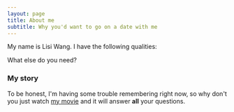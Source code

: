 ```yaml
---
layout: page
title: About me
subtitle: Why you'd want to go on a date with me
---
```


My name is Lisi Wang. I have the following qualities:



What else do you need?

### My story

To be honest, I'm having some trouble remembering right now, so why don't you just watch [my movie](https://en.wikipedia.org/wiki/The_Princess_Bride_%28film%29) and it will answer **all** your questions.
